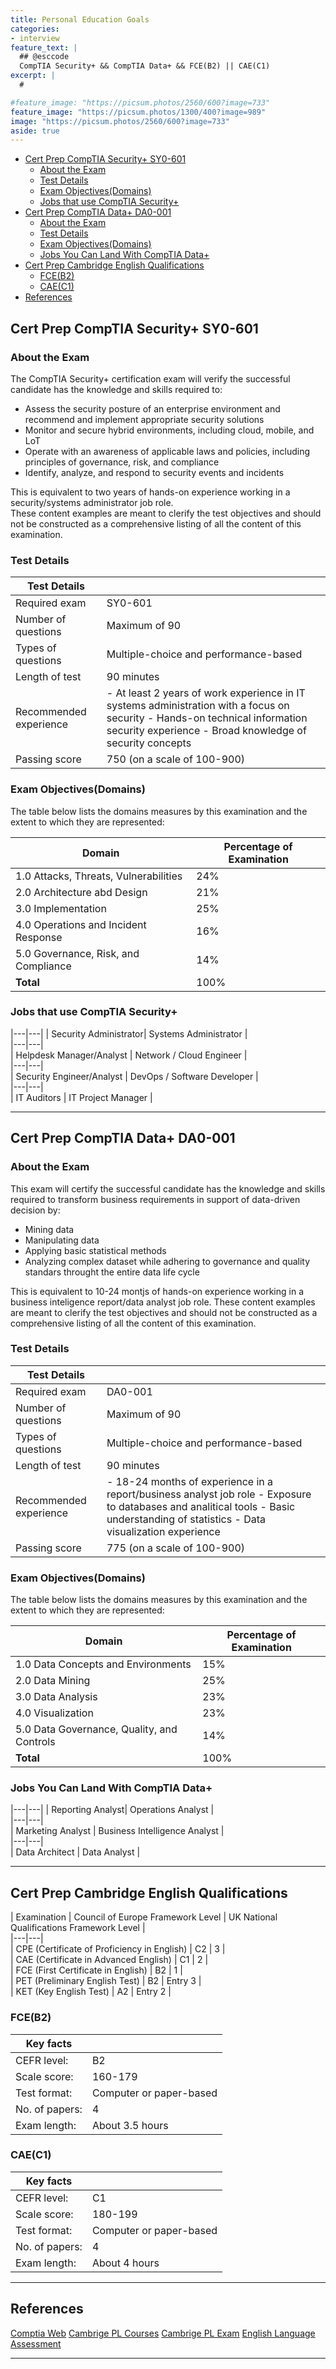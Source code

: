 ```yaml
---
title: Personal Education Goals
categories:
- interview
feature_text: |
  ## @esccode
  CompTIA Security+ && CompTIA Data+ && FCE(B2) || CAE(C1)
excerpt: |
  # 

#feature_image: "https://picsum.photos/2560/600?image=733"
feature_image: "https://picsum.photos/1300/400?image=989"
image: "https://picsum.photos/2560/600?image=733"
aside: true
---
```


- [Cert Prep CompTIA Security+ SY0-601](#cert-prep-comptia-security-sy0-601)
  - [About the Exam](#about-the-exam)
  - [Test Details](#test-details)
  - [Exam Objectives(Domains)](#exam-objectivesdomains)
  - [Jobs that use CompTIA Security+](#jobs-that-use-comptia-security)
- [Cert Prep CompTIA Data+ DA0-001](#cert-prep-comptia-data-da0-001)
  - [About the Exam](#about-the-exam-1)
  - [Test Details](#test-details-1)
  - [Exam Objectives(Domains)](#exam-objectivesdomains-1)
  - [Jobs You Can Land With CompTIA Data+](#jobs-you-can-land-with-comptia-data)
- [Cert Prep Cambridge English Qualifications](#cert-prep-cambridge-english-qualifications)
  - [FCE(B2)](#fceb2)
  - [CAE(C1)](#caec1)
- [References](#references)

## Cert Prep CompTIA Security+ SY0-601

### About the Exam

The CompTIA Security+ certification exam will verify the successful candidate has the knowledge and skills required to:

- Assess the security posture of an enterprise environment and recommend and implement appropriate security solutions
- Monitor and secure hybrid environments, including cloud, mobile, and LoT
- Operate with an awareness of applicable laws and policies, including principles of governance, risk, and compliance
- Identify, analyze, and respond to security events and incidents

This is equivalent to two years of hands-on experience working in a security/systems administrator job role.  
These content examples are meant to clerify the test objectives and should not be constructed as a comprehensive listing of all the content of this examination.

### Test Details

| Test Details | |  
|---|---|  
| Required exam | SY0-601 |  
| Number of questions | Maximum of 90 |  
| Types of questions | Multiple-choice and performance-based |  
| Length of test | 90 minutes |  
| Recommended experience | - At least 2 years of work experience in IT systems administration with a focus on security - Hands-on technical information security experience - Broad knowledge of security concepts |  
| Passing score | 750 (on a scale of 100-900) |  

### Exam Objectives(Domains)

The table below lists the domains measures by this examination and the extent to which they are represented:  

| **Domain**| **Percentage of Examination** |  
|---|---|  
| 1.0 Attacks, Threats, Vulnerabilities | 24%  |  
| 2.0 Architecture abd Design | 21%  |  
| 3.0 Implementation | 25%  |  
| 4.0 Operations and Incident Response | 16%  |  
| 5.0 Governance, Risk, and Compliance | 14%  |  
| **Total** | 100% |  

### Jobs that use CompTIA Security+

|---|---|
| Security Administrator| Systems Administrator |  
|---|---|  
| Helpdesk Manager/Analyst | Network / Cloud Engineer |  
|---|---|  
| Security Engineer/Analyst | DevOps / Software Developer |  
|---|---|  
| IT Auditors | IT Project Manager |  

---

## Cert Prep CompTIA Data+ DA0-001

### About the Exam

This exam will certify the successful candidate has the knowledge and skills required to transform business requirements in support of data-driven decision by:

- Mining data
- Manipulating data
- Applying basic statistical methods
- Analyzing complex dataset while adhering to governance and quality standars throught the entire data life cycle

This is equivalent to 10-24 montjs of hands-on experience working in a business inteligence report/data analyst job role. These content examples are meant to clerify the test objectives and should not be constructed as a comprehensive listing of all the content of this examination.  

### Test Details

| Test Details | |  
|---|---|  
| Required exam | DA0-001 |  
| Number of questions | Maximum of 90 |  
| Types of questions | Multiple-choice and performance-based |  
| Length of test | 90 minutes |  
| Recommended experience | - 18-24 months of experience in a report/business analyst job role - Exposure to databases and analitical tools - Basic understanding of statistics - Data visualization experience |  
| Passing score | 775 (on a scale of 100-900) |

### Exam Objectives(Domains)

The table below lists the domains measures by this examination and the extent to which they are represented:  

| **Domain**| **Percentage of Examination** |  
|---|---|  
| 1.0 Data Concepts and Environments | 15%  |  
| 2.0 Data Mining | 25%  |  
| 3.0 Data Analysis | 23%  |  
| 4.0 Visualization | 23%  |  
| 5.0 Data Governance, Quality, and Controls | 14%  |  
| **Total** | 100% |

### Jobs You Can Land With CompTIA Data+

|---|---|
| Reporting Analyst| Operations Analyst |  
|---|---|  
| Marketing Analyst | Business Intelligence Analyst |  
|---|---|  
| Data Architect | Data Analyst |

---

## Cert Prep Cambridge English Qualifications

| Examination | Council of Europe Framework Level | UK National Qualifications Framework Level |  
|---|---|  
| CPE (Certificate of Proficiency in English) | C2 | 3 |  
| CAE (Certificate in Advanced English) | C1 | 2 |  
| FCE (First Certificate in English) | B2 | 1 |  
| PET (Preliminary English Test) | B2 | Entry 3 |  
| KET (Key English Test) | A2 | Entry 2 |  

### FCE(B2)

| Key facts | |
|---|---|
| CEFR level: | B2 |  
| Scale score: | 160-179 |  
| Test format: | Computer or paper-based |  
| No. of papers: | 4 |  
| Exam length: | About 3.5 hours |

### CAE(C1)

| Key facts | |
|---|---|
| CEFR level: | C1 |  
| Scale score: | 180-199 |  
| Test format: | Computer or paper-based |  
| No. of papers: | 4 |  
| Exam length: | About 4 hours |  

---

## References

[Comptia Web](https://www.comptia.org/certifications)
[Cambrige PL Courses](https://cambridge.pl/cennik/)
[Cambrige PL Exam](http://egzaminy-cambridge.pl/cennik-egzaminow/)
[English Language Assessment](https://www.cambridgeenglish.org/)

---
